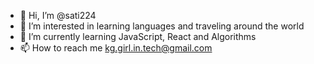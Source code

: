 - 👋 Hi, I’m @sati224
- 👀 I’m interested in learning languages and traveling around the world
- 🌱 I’m currently learning JavaScript, React and Algorithms
- 📫 How to reach me kg.girl.in.tech@gmail.com

<!---
sati224/sati224 is a ✨ special ✨ repository because its `README.md` (this file) appears on your GitHub profile.
You can click the Preview link to take a look at your changes.
--->
